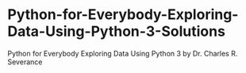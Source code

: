 # Python-for-Everybody-Exploring-Data-Using-Python-3-Solutions
Python for Everybody Exploring Data Using Python 3 by Dr. Charles R. Severance
